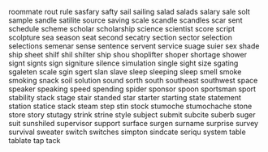 roommate
rout
rule
sasfary
safty
sail
sailing
salad
salads
salary
sale
solt
sample
sandle
satilite
source
saving
scale
scandle
scandles
scar
sent
schedule
scheme
scholar
scholarship
science
scientist
score
script
scolpture
sea
season
seat
second
secatry
section
sector
selection
selections
semenar
sense
sentence
servent
service
suage
suier
sex
shade
ship
sheet
shilf
shil
shilter
ship
shou
shoplifter
shoper
shortage
shower
signt
signts
sign
signiture
silence
simulation
single
sight
size
sgating
sgaleten
scale
sgin
sgert
slan
slave
sleep
sleeping
sleep
smell
smoke
smoking
snack
soil
solution
sound
sorth
south
southeast
southwest
space
speaker
speaking
speed
spending
spider
sponsor
spoon
sportsman
sport
stability
stack
stage
stair
standed
star
starter
starting
state
statement
station
statice
stack
steam
step
stin
stock
stumoche
stumochache
stone
store
story
stutagy
strink
strine
style
subject
submit
subcite
suberb
suger
suit
sunshiled
supervisor
support
surface
surgen
surname
surprise
survey
survival
sweater
switch
switches
simpton
sindcate
seriqu
system
table
tablate
tap
tack